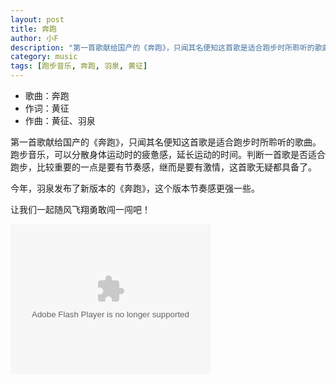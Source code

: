 ```yaml
---
layout: post
title: 奔跑
author: 小F
description: "第一首歌献给国产的《奔跑》，只闻其名便知这首歌是适合跑步时所聆听的歌曲。跑步音乐，可以分散身体运动时的疲惫感，延长运动的时间。判断一首歌是否适合跑步，比较重要的一点是要有节奏感，继而是要有激情，这首歌无疑都具备了。"
category: music
tags: [跑步音乐, 奔跑, 羽泉, 黄征]
---
```


* 歌曲：奔跑
* 作词：黄征
* 作曲：黄征、羽泉

第一首歌献给国产的《奔跑》，只闻其名便知这首歌是适合跑步时所聆听的歌曲。跑步音乐，可以分散身体运动时的疲惫感，延长运动的时间。判断一首歌是否适合跑步，比较重要的一点是要有节奏感，继而是要有激情，这首歌无疑都具备了。

今年，羽泉发布了新版本的《奔跑》，这个版本节奏感更强一些。

让我们一起随风飞翔勇敢闯一闯吧！

<embed src="http://www.xiami.com/widget/1347597_385650,1771959070,_320_240_FF8719_494949_0/multiPlayer.swf" type="application/x-shockwave-flash" width="320" height="240" wmode="opaque"></embed>
